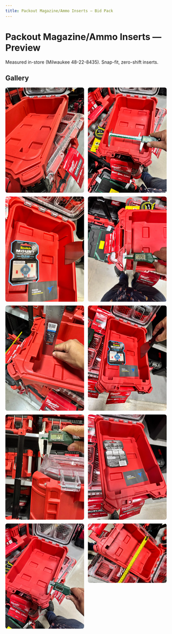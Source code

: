 ```yaml
---
title: Packout Magazine/Ammo Inserts — Bid Pack
---
```

<meta name="robots" content="noindex, nofollow">

# Packout Magazine/Ammo Inserts — Preview
Measured in-store (Milwaukee 48-22-8435). Snap-fit, zero-shift inserts.

## Gallery
<style>
.gallery-2{display:grid;grid-template-columns:repeat(2,minmax(0,1fr));gap:12px}
.gallery-2 img{width:100%;height:auto;border-radius:6px}
@media (max-width:700px){.gallery-2{grid-template-columns:1fr}}
</style>

<div class="gallery-2">
  <img src="/bids/assets/img/webp/Image1.webp" alt="Packout 1" loading="lazy">
  <img src="/bids/assets/img/webp/Image2.webp" alt="Packout 2" loading="lazy">
  <img src="/bids/assets/img/webp/Image3.webp" alt="Packout 3" loading="lazy">
  <img src="/bids/assets/img/webp/Image4.webp" alt="Packout 4" loading="lazy">
  <img src="/bids/assets/img/webp/Image5.webp" alt="Packout 5" loading="lazy">
  <img src="/bids/assets/img/webp/Image6.webp" alt="Packout 6" loading="lazy">
  <img src="/bids/assets/img/webp/Image7.webp" alt="Packout 7" loading="lazy">
  <img src="/bids/assets/img/webp/Image8.webp" alt="Packout 8" loading="lazy">
  <img src="/bids/assets/img/webp/Image9.webp" alt="Packout 9" loading="lazy">
  <img src="/bids/assets/img/webp/Image10.webp" alt="Packout 10" loading="lazy">
</div>
